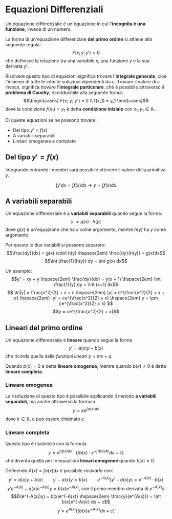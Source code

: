 # Equazioni Differenziali

Un'equazione differenziale è un'equazione in cui l'**incognita è una funzione**, invece di un numero.

La forma di un'equazione differenziale **del primo ordine** si attiene alla seguente regola:
$$F(x; y; y') = 0$$
che definisce la relazione tra una variabile $x$, una funzione $y$ e la sua derivata $y'$.

Risolvere questo tipo di equazioni significa trovare l'**integrale generale**, cioè l'insieme di tutte le infinite soluzioni dipendenti da $c$.
Trovare il valore di $c$ invece, significa trovare l'**integrale particolare**, chè è possibile attraverso il **problema di Cauchy**, riconducibile alla seguente forma:
$$\begin{cases} F(x; y; y') = 0 \\ f(x_1) = y_1 \end{cases}$$
dove la condizione $f(x_1) = y_1$ è detta **condizione iniziale** con $x_1, y_1 \in \mathbb{R}$.

Di queste equazioni se ne possono trovare:

- Del tipo $y' = f(x)$
- A variabili separabili
- Lineari omogenee e complete

## Del tipo $y' = f(x)$

Integrando entrambi i membri sarà possibile ottenere il valore della primitiva $y$.

$$\int y' dx = \int f(x) dx \Rightarrow y = \int f(x) dx$$

## A variabili separabili

Un'equazione differenziale è a **variabili separabili** quando segue la forma:
$$y' = g(x) \cdot h(y)$$
dove $g(x)$ è un'equazione che ha $x$ come argomento, mentre $h(y)$ ha $y$ come argomento.

Per questo le due variabili si possono separare:
$$\frac{dy}{dx} = g(x) \cdot h(y) \hspace{2em} \frac{dy}{h(y)} = g(x)dx$$
$$\int \frac{1}{h(y)} dy = \int g(x) dx$$

Un esempio:
$$y' = xy + y \hspace{2em} \frac{dy}{dx} = y(x + 1) \hspace{2em} \int \frac{1}{y} dy = \int (x+1) dx$$
$$
\ln|y| = \frac{x^2}{2} + x + c \hspace{2em}
|y| = e^{\frac{x^2}{2} + x + c} \hspace{2em}
|y| = ce^{\frac{x^2}{2} + x} \hspace{2em}
y = \pm ce^{\frac{x^2}{2} + x}
$$
$$y = ce^{\frac{x^2}{2} + x}$$

## Lineari del primo ordine

Un'equazione differenziale è **lineare** quando segue la forma
$$y' = a(x)y + b(x)$$
che ricorda quella delle _funzioni lineari_ $y = mx + q$.

Quando $b(x) = 0$ è detta **lineare omogenea**, mentre quando $b(x) \neq 0$ è detta **lineare completa**.

### Lineare omogenea

La risoluzione di questo tipo è possibile applicando il metodo **a variabili separabili**, ma anche attraverso la formula
$$y = ke^{\int a(x) dx}$$
dove $k \in \mathbb{R}$, e può essere chiamato $c$.

### Lineare completa

Questo tipo è risolvibile con la formula
$$y = e^{\int a(x) dx} \cdot \left(\int b(x) \cdot e^{-\int a(x) dx} dx + c\right)$$
che diventa quella per le equazioni **lineari omogenee** quando $b(x) = 0$.

Definendo $A(x) = \int a(x) dx$ è possibile _ricavarla_ con:
$$
y' = a(x)y + b(x) \hspace{2em}
y' - a(x)y = b(x) \hspace{2em}
e^{-A(x)}(y' - a(x)y) = e^{-A(x)} \cdot b(x)
$$
$$y'e^{-A(x)} - a(x)e^{-A(x)}y = b(x)e^{-A(x)},\ \textrm{con il primo membro derivata di}\ e^{-A(x)}y$$
$$D(e^{-A(x)}y) = b(x)e^{-A(x)} \hspace{2em} \frac{y}{e^{A(x)}} = \int b(x)e^{-A(x)} dx + c$$
$$y = e^{A(x)} \left(\int b(x)e^{-A(x)} dx + c\right)$$
